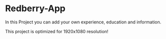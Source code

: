 # Redberry-App

In this Project you can add your own experience, education and information.

This project is optimized for 1920x1080 resolution!
